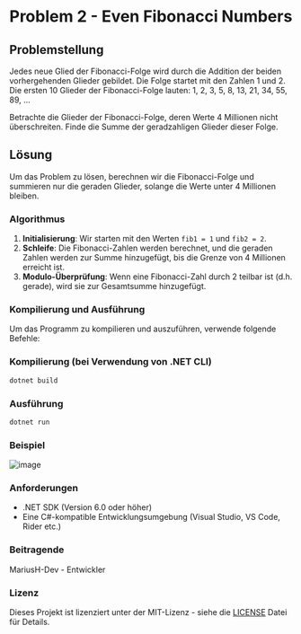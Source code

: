 # Problem 2 - Even Fibonacci Numbers

## Problemstellung

Jedes neue Glied der Fibonacci-Folge wird durch die Addition der beiden vorhergehenden Glieder gebildet. Die Folge startet mit den Zahlen 1 und 2. Die ersten 10 Glieder der Fibonacci-Folge lauten:
1, 2, 3, 5, 8, 13, 21, 34, 55, 89, ...

Betrachte die Glieder der Fibonacci-Folge, deren Werte 4 Millionen nicht überschreiten. Finde die Summe der geradzahligen Glieder dieser Folge.

## Lösung

Um das Problem zu lösen, berechnen wir die Fibonacci-Folge und summieren nur die geraden Glieder, solange die Werte unter 4 Millionen bleiben.

### Algorithmus

1. **Initialisierung**: Wir starten mit den Werten `fib1 = 1` und `fib2 = 2`.
2. **Schleife**: Die Fibonacci-Zahlen werden berechnet, und die geraden Zahlen werden zur Summe hinzugefügt, bis die Grenze von 4 Millionen erreicht ist.
3. **Modulo-Überprüfung**: Wenn eine Fibonacci-Zahl durch 2 teilbar ist (d.h. gerade), wird sie zur Gesamtsumme hinzugefügt.

### Kompilierung und Ausführung

Um das Programm zu kompilieren und auszuführen, verwende folgende Befehle:

### Kompilierung (bei Verwendung von .NET CLI)
```bash
dotnet build
```

### Ausführung
```bash
dotnet run
```
### Beispiel
![image](https://github.com/user-attachments/assets/e584f81a-18fb-4e6e-900b-1320f361083d)


### Anforderungen
- .NET SDK (Version 6.0 oder höher)
- Eine C#-kompatible Entwicklungsumgebung (Visual Studio, VS Code, Rider etc.)

### Beitragende
MariusH-Dev - Entwickler

### Lizenz
Dieses Projekt ist lizenziert unter der MIT-Lizenz - siehe die [LICENSE](https://github.com/MariusH-Dev/Eulers-Project-Solutions/blob/master/LICENSE) Datei für Details.
